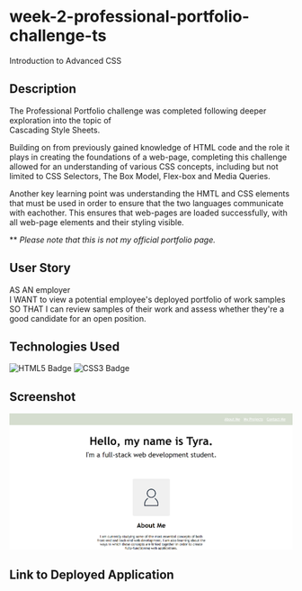 # week-2-professional-portfolio-challenge-ts

Introduction to Advanced CSS

## Description

The Professional Portfolio challenge was completed following deeper exploration into the topic of<br>
Cascading Style Sheets.

Building on from previously gained knowledge of HTML code and the role it plays in creating the foundations of a web-page, completing this challenge allowed for an understanding of various CSS concepts, including but not limited to CSS Selectors, The Box Model, Flex-box and Media Queries. 

Another key learning point was understanding the HMTL and CSS elements that must be used in order to ensure that the two languages communicate with eachother. This ensures that web-pages are loaded successfully, with all web-page elements and their styling visible.

** *Please note that this is not my official portfolio page.*

## User Story

AS AN employer<br>
I WANT to view a potential employee's deployed portfolio of work samples<br>
SO THAT I can review samples of their work and assess whether they're a good candidate for an open position.

## Technologies Used

![HTML5 Badge](https://img.shields.io/badge/HTML5-E34F26?logo=html5&logoColor=fff&style=for-the-badge)
![CSS3 Badge](https://img.shields.io/badge/CSS3-1572B6?logo=css3&logoColor=fff&style=for-the-badge)

## Screenshot

![Screenshot of Professional Portfolio Challenge](<Screenshot 2024-03-06 025827.png>)

## Link to Deployed Application

